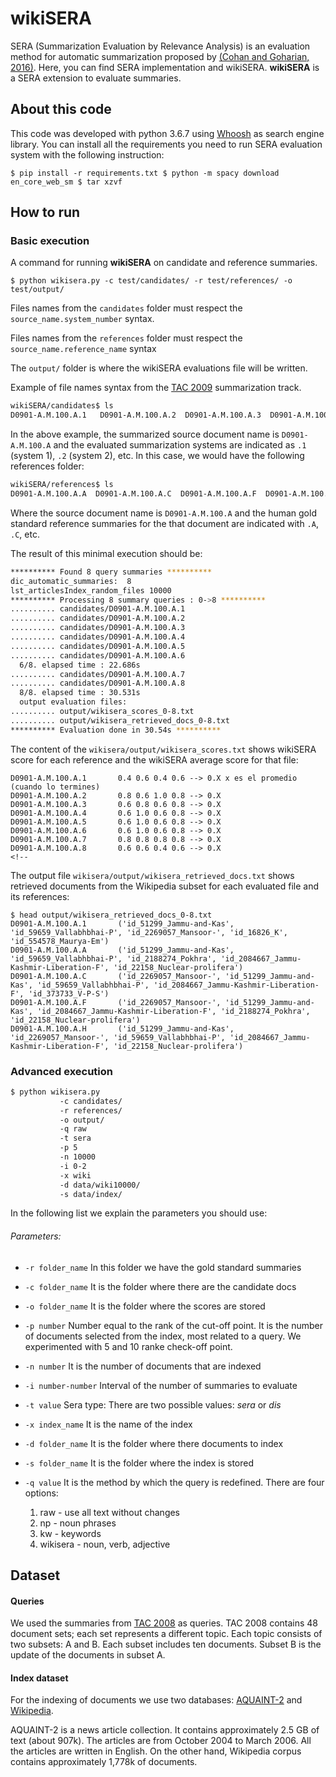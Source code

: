 

# wikiSERA

SERA (Summarization Evaluation by Relevance Analysis) is an evaluation method for automatic 
summarization proposed by [(Cohan and Goharian, 2016)](https://arxiv.org/pdf/1604.00400.pdf). Here, you can find SERA implementation and wikiSERA.
**wikiSERA** is a SERA extension to evaluate summaries. 

## About this code

This code was developed with  python 3.6.7 using [Whoosh](https://whoosh.readthedocs.io/en/latest/intro.html) as search
engine library. You can install all the requirements you need to run SERA evaluation system with the following instruction:

 `
 $ pip install -r requirements.txt
 $ python -m spacy download en_core_web_sm
 $ tar xzvf 
 ` 

## How to run
### Basic execution
A command for running **wikiSERA** on candidate and reference summaries. 
```
$ python wikisera.py -c test/candidates/ -r test/references/ -o test/output/
```
Files names from the `candidates` folder must respect the `source_name.system_number` syntax.  

Files names from the `references` folder must respect the `source_name.reference_name` syntax

The `output/` folder is where the wikiSERA evaluations file will be written.

Example of file names syntax from the [TAC 2009](https://tac.nist.gov/2009/Summarization/) summarization track. 
```bash
wikiSERA/candidates$ ls 
D0901-A.M.100.A.1   D0901-A.M.100.A.2  D0901-A.M.100.A.3  D0901-A.M.100.A.4  D0901-A.M.100.A.5  D0901-A.M.100.A.6  D0901-A.M.100.A.7  D0901-A.M.100.A.8
```
In the above example, the summarized source document name is `D0901-A.M.100.A` and the evaluated summarization systems are indicated as `.1` (system 1), `.2` (system 2), etc. In this case, we would have the following references folder:
```bash
wikiSERA/references$ ls
D0901-A.M.100.A.A  D0901-A.M.100.A.C  D0901-A.M.100.A.F  D0901-A.M.100.A.H
```
Where the source document name is `D0901-A.M.100.A` and the human gold standard reference summaries for the that document are indicated with `.A`, `.C`, etc. 

The result of this minimal execution should be:
```bash
********** Found 8 query summaries **********
dic_automatic_summaries:  8
lst_articlesIndex_random_files 10000
********** Processing 8 summary queries : 0->8 **********
.......... candidates/D0901-A.M.100.A.1
.......... candidates/D0901-A.M.100.A.2
.......... candidates/D0901-A.M.100.A.3
.......... candidates/D0901-A.M.100.A.4
.......... candidates/D0901-A.M.100.A.5
.......... candidates/D0901-A.M.100.A.6
  6/8. elapsed time : 22.686s
.......... candidates/D0901-A.M.100.A.7
.......... candidates/D0901-A.M.100.A.8
  8/8. elapsed time : 30.531s
  output evaluation files:
.......... output/wikisera_scores_0-8.txt
.......... output/wikisera_retrieved_docs_0-8.txt
********** Evaluation done in 30.54s **********
```

The content of the `wikisera/output/wikisera_scores.txt` shows wikiSERA score for each reference and the wikiSERA average score for that file: 
```
D0901-A.M.100.A.1       0.4 0.6 0.4 0.6 --> 0.X x es el promedio (cuando lo termines)
D0901-A.M.100.A.2       0.8 0.6 1.0 0.8 --> 0.X
D0901-A.M.100.A.3       0.6 0.8 0.6 0.8 --> 0.X
D0901-A.M.100.A.4       0.6 1.0 0.6 0.8 --> 0.X
D0901-A.M.100.A.5       0.6 1.0 0.6 0.8 --> 0.X
D0901-A.M.100.A.6       0.6 1.0 0.6 0.8 --> 0.X
D0901-A.M.100.A.7       0.8 0.8 0.8 0.8 --> 0.X
D0901-A.M.100.A.8       0.6 0.6 0.4 0.6 --> 0.X
<!--
```

The output file `wikisera/output/wikisera_retrieved_docs.txt` shows retrieved documents from the Wikipedia subset for each evaluated file and its references:
```
$ head output/wikisera_retrieved_docs_0-8.txt 
D0901-A.M.100.A.1       ('id_51299_Jammu-and-Kas', 'id_59659_Vallabhbhai-P', 'id_2269057_Mansoor-', 'id_16826_K', 'id_554578_Maurya-Em')
D0901-A.M.100.A.A       ('id_51299_Jammu-and-Kas', 'id_59659_Vallabhbhai-P', 'id_2188274_Pokhra', 'id_2084667_Jammu-Kashmir-Liberation-F', 'id_22158_Nuclear-prolifera')
D0901-A.M.100.A.C       ('id_2269057_Mansoor-', 'id_51299_Jammu-and-Kas', 'id_59659_Vallabhbhai-P', 'id_2084667_Jammu-Kashmir-Liberation-F', 'id_373733_V-P-S')
D0901-A.M.100.A.F       ('id_2269057_Mansoor-', 'id_51299_Jammu-and-Kas', 'id_2084667_Jammu-Kashmir-Liberation-F', 'id_2188274_Pokhra', 'id_22158_Nuclear-prolifera')
D0901-A.M.100.A.H       ('id_51299_Jammu-and-Kas', 'id_2269057_Mansoor-', 'id_59659_Vallabhbhai-P', 'id_2084667_Jammu-Kashmir-Liberation-F', 'id_22158_Nuclear-prolifera')
```
### Advanced execution

```bash
$ python wikisera.py 
           -c candidates/ 
           -r references/ 
           -o output/
           -q raw
           -t sera
           -p 5
           -n 10000
           -i 0-2
           -x wiki
           -d data/wiki10000/
           -s data/index/
  ```
<!--
python wikisera.py 
-index_docs_folder /path/index/txt/
-save_index_folder /path/save_index/
-reference_folder /path/models/ 
-candidate_folder /path/candidates/
-results_folder /path/results/
-refine_query raw -sera_type sera
-cut_off_point 5 -num_docs_index 10000 
-index_name name  -interval 0-2
***fixed parameters:
index_docs_folder
save_index_folder
index_name
***optional parameters
-refine_query raw
-sera_type sera
-cut_off_point 5
-num_docs_index 10000
-interval 0-2
*** TODO: 
1) Fixed and optional parameters
2) Dependencies installation script
7) File Names
1) provide a limited set of the TAC 2008 corpus
2) provide a limted set of the TAC 2009 corpus
3) provide a limited set of the Cohan 2018 corpus
4) Add GPL licenses
5) Fork to an anonymous gitlab or github repository
--> 
In the following list we explain the parameters you should use:

###### Parameters:
- `-r folder_name` In this folder we have the gold standard summaries
- `-c folder_name` It is the folder where there are the candidate docs
- `-o folder_name` It is the folder where the scores are stored
- `-p number` Number equal to the rank of the cut-off point. It is the number of documents selected from the index, most related to a query.
                   We experimented with 5 and 10 ranke check-off point.
- `-n number` It is the number of documents that are indexed
- `-i number-number` Interval of the number of summaries to evaluate
- `-t value` Sera type: There are two possible values: *sera* or *dis*
- `-x index_name` It is the name of the index 
- `-d folder_name` It is the folder where there documents to index
- `-s folder_name` It is the folder where the index is stored
- `-q value` It is the method by which the query is redefined. There are four options:

    1. raw - use all text without changes
    2. np - noun phrases
    3. kw - keywords
    4. wikisera - noun, verb, adjective

<!--
- `-index_docs_folder` It is the folder where the documents that are indexed are. 
The files are .txt
- `-save_index_folder` It is the folder where the index files generated by whoosh are stored
- `-reference_folder` In this folder we have the gold standard summaries
- `-candidate_folder` It is the folder where there are the candidate docs
- `-results_folder` It is the folder where the scores are stored
- `-index_name` It is the name with which the index generated by whoosh is saved
- `-cut_off_point` It is the  rank cut-off point . It is the number of documents selected from the index, most related to a query.
                   We experimented with 5 and 10 ranke check-off point.
- `-num_docs_index` It is the number of documents that are indexed
- `-interval` Interval of the number of summaries to evaluate
- `-sera_type` There are two possible values: *sera* or *dis*
- `-refine_query` It is the method by which the query is redefined. There are four options:

    1. raw - use all text without changes
    2. np - noun phrases
    3. kw - keywords
    4. wikisera - noun, verb, adjective
-->
## Dataset

#### Queries
We used the summaries from [TAC 2008](https://tac.nist.gov/data/past/2008/UpdateSumm08.html) as 
queries. TAC 2008 contains 48 document sets; each set represents a different topic. 
Each topic consists of two subsets: A and B. Each subset includes ten documents. 
Subset B is the update of the documents in subset A.

#### Index dataset
 
For the indexing of documents we use two databases: [AQUAINT-2](https://catalog.ldc.upenn.edu/LDC2008T25)
and [Wikipedia]().

AQUAINT-2 is a news article collection. It contains approximately 2.5 GB of text (about 907k). The articles are from October 2004 to March 2006. 
All the articles are written in English. On the other hand, Wikipedia corpus contains approximately
1,778k of documents.  


   

